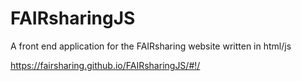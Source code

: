 # FAIRsharingJS
A front end application for the FAIRsharing website written in html/js

https://fairsharing.github.io/FAIRsharingJS/#!/
